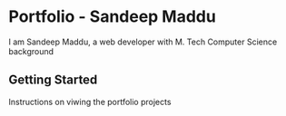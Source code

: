 # Portfolio - Sandeep Maddu

I am Sandeep Maddu, a web developer with M. Tech Computer Science background

## Getting Started

Instructions on viwing the portfolio projects
